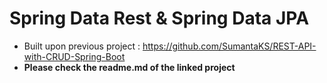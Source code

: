 # Spring Data Rest & Spring Data JPA
- Built upon previous project : https://github.com/SumantaKS/REST-API-with-CRUD-Spring-Boot
- **Please check the readme.md of the linked project**
